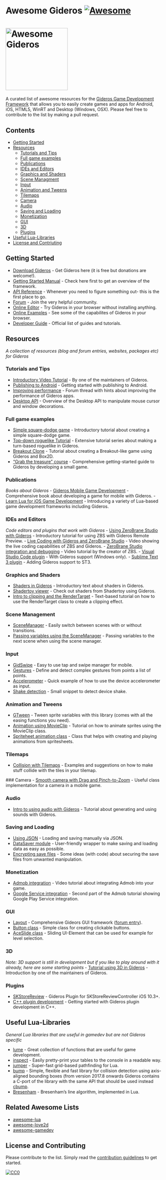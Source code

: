 Awesome Gideros [![Awesome](https://cdn.rawgit.com/sindresorhus/awesome/d7305f38d29fed78fa85652e3a63e154dd8e8829/media/badge.svg)](https://github.com/sindresorhus/awesome)
===========================================================================================================================================================================

[<img src="gideros_logo.png" alt="Awesome Gideros" width="200" />](http://giderosmobile.com)  
=============================================================================================

A curated list of awesome resources for the [Gideros Game Development Framework](http://giderosmobile.com/) that allows you to easily create games and apps for Android, iOS, HTML5, WinRT and Desktop (Windows, OSX). Please feel free to contribute to the list by making a pull request.

Contents
--------

-   [Getting Started](#getting-started)
-   [Resources](#resources)
    -   [Tutorials and Tips](#tutorials-and-tips)
    -   [Full game examples](#full-game-examples)
    -   [Publications](#publications)
    -   [IDEs and Editors](#ides-and-editors)
    -   [Graphics and Shaders](#graphics-and-shaders)
    -   [Scene Managment](#scene-management)
    -   [Input](#input)
    -   [Animation and Tweens](#animation-and-tweens)
    -   [Tilemaps](#tilemaps)
    -   [Camera](#camera)
    -   [Audio](#audio)
    -   [Saving and Loading](#saving-and-loading)
    -   [Monetization](#monetization)
    -   [GUI](#gui)
    -   [3D](#3d)
    -   [Plugins](#plugins)
-   [Useful Lua-Libraries](#useful-lua-libraries)
-   [License and Contriuting](#license-and-contributing)

Getting Started
---------------

-   [Download Gideros](http://giderosmobile.com/download) - Get Gideros here (it is free but donations are welcome!).
-   [Getting Started Manual](http://docs.giderosmobile.com) - Check here first to get an overview of the framework.
-   [API Reference](http://docs.giderosmobile.com/reference/) - Whenever you need to figure something out- this is the first place to go.
-   [Forum](http://giderosmobile.com/forum/) - Join the very helpful community.
-   [Online Editor](http://giderosmobile.com/code/) - Try Gideros in your browser without installing anything.
-   [Online Examples](http://giderosmobile.com/examples) - See some of the capabilites of Gideros in your browser.
-   [Developer Guide](http://giderosmobile.com/guide) - Official list of guides and tutorials.

Resources
---------

*A collection of resources (blog and forum entries, websites, packages etc) for Gideros*

### Tutorials and Tips

-   [Introductory Video Tutorial](https://www.youtube.com/watch?v=IRLxBijIX50) - By one of the maintainers of Gideros.
-   [Publishing to Android](http://giderosmobile.com/forum/discussion/6894/publishing-tutorial#Item_7) - Getting started with publishing to Android.
-   [Improving performance](http://giderosmobile.com/forum/discussion/4892/software-improve-what-kind-of-skills-do-you-need) - Forum thread with hints about improving the performance of Gideros apps.
-   [Desktop API](http://giderosmobile.com/forum/discussion/5870/new-desktop-api-test/p1) - Overview of the Desktop API to manipulate mouse cursor and window decorations.

### Full game examples

-   [Simple square-dodge game](http://bluebilby.com/2013/05/08/gideros-mobile-tutorial-creating-your-first-game/) - Introductory tutorial about creating a simple square-dodge game.
-   [Top-down roguelike Tutorial](https://programmingbymoonlight.com/roguelike-intro/) - Extensive tutorial series about making a turn-based roguelike in Gideros.
-   [Breakout Clone](http://blog.hotbutteredgames.com/post/143878823915/gideros-tutorial-a-simple-box2d-game-gideros-is-a) - Tutorial about creating a Breakout-like game using Gideros and Box2D.
-   [“Grab the treasure” course](http://www.moosader.com/learn/introduction-to-mobile-game-development/) - Comprehensive getting-started guide to Gideros by developing a small game.

### Publications

*Books about Gideros* - [Gideros Mobile Game Development](https://www.packtpub.com/game-development/gideros-mobile-game-development) - Comprehensive book about developing a game for mobile with Gideros. - [Learn Lua for iOS Game Development](http://www.apress.com/us/book/9781430246626) - Introducing a variety of Lua-based game development frameworks including Gideros.

### IDEs and Editors

*Code editors and plugins that work with Gideros* - [Using ZeroBrane Studio with Gideros](http://www.indiedb.com/tutorials/gideros-with-zerobrane) - Introductory tutorial for using ZBS with Gideros Remote Preview. - [Live Coding with Gideros and ZeroBrane Studio](https://www.youtube.com/watch?v=wPYvJxFxMkM) - Video showing the live coding capabilities of ZBS and Gideros. - [ZeroBrane Studio integration and debugging](https://www.youtube.com/watch?v=GIipyzSpSr0) - Video tutorial by the creator of ZBS. - [Visual Studio Code plugin](https://marketplace.visualstudio.com/items?itemName=devCAT.lua-debug) - With Gideros support (Windows only). - [Sublime Text 3 plugin](http://giderosmobile.com/forum/discussion/5218/gideros-sublime-text-3-package-for-osx-windows-version-0-10/p1) - Adding Gideros support to ST3.

### Graphics and Shaders

-   [Shaders in Gideros](http://bit.ly/2pkF09m) - Introductory text about shaders in Gideros.
-   [Shadertoy viewer](http://giderosmobile.com/forum/discussion/6667/shadertoy-viewer-beta-shaders-from-www-shadertoy-com-in-gideros/p1) - Check out shaders from Shadertoy using Gideros.
-   [Intro to clipping and the RenderTarget](http://www.indiedb.com/engines/gideros/tutorials/clipping-in-gideros-with-rendertarget) - Text-based tutorial on how to use the RenderTarget class to create a clipping effect.

### Scene Management

-   [SceneManager](http://appcodingeasy.com/Gideros-Mobile/Manage-Scenes-in-Gideros-Mobile) - Easily switch between scenes with or without transitions.
-   [Passing variables using the SceneManager](http://giderosmobile.com/forum/discussion/1474/passing-variables-with-scene-manager/p1) - Passing variables to the next scene when using the scene manager.

### Input

-   [GidSwipe](https://github.com/stetso/GidSwipe) - Easy to use tap and swipe manager for mobile.
-   [Gestures](http://appcodingeasy.com/Gideros-Mobile/Detecting-Gestures-in-Gideros) - Define and detect complex gestures from points a list of points.
-   [Accelerometer](http://appcodingeasy.com/Gideros-Mobile/Using-Accelerometer-with-Box2d-in-Gideros) - Quick example of how to use the device accelerometer as input.
-   [Shake detection](http://appcodingeasy.com/Gideros-Mobile/Gideros-Shake-detection) - Small snippet to detect device shake.

### Animation and Tweens

-   [GTween](http://appcodingeasy.com/Gideros-Mobile/Gideros-GTween-with-easing) - Tween sprite variables with this library (comes with all the easing functions you need).
-   [Animation using MovieClip](http://bluebilby.com/2013/05/12/gideros-mobile-tutorial-animated-movieclips/) - Tutorial on how to animate sprites using the MovieClip class.
-   [Spriteheet animation class](https://github.com/nascode/gideros_animsheet) - Class that helps with creating and playing animations from spritesheets.

### Tilemaps

-   [Collision with Tilemaps](http://giderosmobile.com/forum/discussion/6353/collision-with-any-object/p1) - Examples and suggestions on how to make stuff collide with the tiles in your tilemap.

\#\#\# Camera - [Smooth camera with Drag and Pinch-to-Zoom](http://giderosmobile.com/forum/discussion/2715/camera-class-with-kinetics-and-pinch-to-zoom/p1) - Useful class implementation for a camera in a mobile game.

### Audio

-   [Intro to using audio with Gideros](http://bluebilby.com/2013/04/18/gideros-mobile-tutorial-playing-music-and-sound-effects/) - Tutorial about generating and using sounds with Gideros.

### Saving and Loading

-   [Using JSON](http://giderosmobile.com/forum/discussion/6918/saving-and-loading-data-files#Item_1) - Loading and saving manually via JSON.
-   [DataSaver module](http://appcodingeasy.com/Gideros-Mobile/Save-and-load-data-module-for-Gideros-Mobile) - User-friendly wrapper to make saving and loading data as easy as possible.
-   [Encrypting save files](http://giderosmobile.com/forum/discussion/5625/simple-savegame-encryption/p1) - Some ideas (with code) about securing the save files from unwanted manipulation.

### Monetization

-   [Admob integration](http://giderosmobile.com/forum/discussion/5801/tuto-video-tutorial-how-to-add-admob-plugin-to-your-app) - Video tutorial about integrating Admob into your game.
-   [Google Service integration](http://giderosmobile.com/forum/discussion/5806/tuto-video-tutorial-how-to-add-google-services-to-your-app) - Second part of the Admob tutorial showing Google Play Service integration.

### GUI

-   [Layout](https://github.com/Nlcke/layout) - Comprehensive Gideors GUI framework ([forum entry](http://giderosmobile.com/forum/discussion/6651/layout-gideros-gui-framework#Item_23)).
-   [Button class](http://appcodingeasy.com/Gideros-Mobile/Gideros-mobile-button-class) - Simple class for creating clickable buttons.
-   [AceSlide class](http://appcodingeasy.com/Gideros-Mobile/Easy-input-for-choosing-packages-or-levels-in-Gideros-Mobile) - Sliding UI-Element that can be used for example for level selection.

### 3D

*Note: 3D support is still in development but if you like to play around with it already, here are some starting points* - [Tutorial using 3D in Gideros](https://www.youtube.com/watch?v=IfHwdJD6ad8) - Introduction by one of the maintainers of Gideros.

### Plugins

-   [SKStoreReview](https://github.com/mertkurum/GiderosStoreReview) - Gideros Plugin for SKStoreReviewController iOS 10.3+.
-   [C++ plugin development](http://giderosmobile.com/forum/discussion/1025/step-by-step-how-to-write-a-c-plugin-and-deploy-it-to-the-desktop-windows-player) - Getting started with Gideros plugin development in C++.

Useful Lua-Libraries
--------------------

*General Lua libraries that are useful in gamedev but are not Gideros specific*

-   [lume](https://github.com/rxi/lume) - Great collection of functions that are useful for game development.
-   [inspect](https://github.com/kikito/inspect.lua) - Easily pretty-print your tables to the console in a readable way.
-   [jumper](http://yonaba.github.io/Jumper/) - Super-fast grid-based pathfinding for Lua.
-   [bump](https://github.com/kikito/bump.lua) - Simple, flexible and fast library for collision detection using axis-aligned bounding boxes (from version 2017.8 onwards Gideros contains a C-port of the library with the same API that should be used instead [cbump](https://wiki.giderosmobile.com/index.php/Bump).
-   [Bresenham](https://github.com/rm-code/Bresenham) - Bresenham’s line algorithm, implemented in Lua.

Related Awesome Lists
---------------------

-   [awesome-lua](https://github.com/LewisJEllis/awesome-lua)
-   [awesome-love2d](https://github.com/love2d-community/awesome-love2d)
-   [awesome-gamedev](https://github.com/mbrukman/awesome-gamedev)

License and Contributing
------------------------

Please contribute to the list. Simply read the [contribution guidelines](contributing.md) to get started.

[![CC0](http://mirrors.creativecommons.org/presskit/buttons/88x31/svg/cc-zero.svg)](https://creativecommons.org/publicdomain/zero/1.0/)
